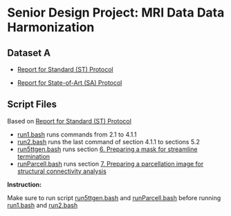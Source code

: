 # Senior Design Project: MRI Data Data Harmonization

## Dataset A
- [Report for Standard (ST) Protocol](report_dataset_A_st.md)

- [Report for State-of-Art (SA) Protocol](report_dataset_A_sa.md)

## Script Files

Based on [Report for Standard (ST) Protocol](report_dataset_A_st.md)

- [run1.bash](run1.bash) runs commands from 2.1 to 4.1.1 
- [run2.bash](run2.bash) runs the last command of section 4.1.1 to sections 5.2
- [run5ttgen.bash](run5ttgen.bash) runs section [6. Preparing a mask for streamline termination](report_dataset_A_st.md#6-preparing-a-mask-for-streamline-termination)
- [runParcell.bash](runParcell.bash) runs section [7. Preparing a parcellation image for structural connectivity analysis](report_dataset_A_st.md#7-preparing-a-parcellation-image-for-structural-connectivity-analysis)

**Instruction:**

Make sure to run script [run5ttgen.bash](run5ttgen.bash) and [runParcell.bash](runParcell.bash) before running [run1.bash](run1.bash) and [run2.bash](run2.bash)

